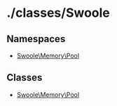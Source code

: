 # ./classes/Swoole
## Namespaces
* [Swoole\Memory\Pool](Memory/Pool)


## Classes
* [Swoole\Memory\Pool](Memory/Pool.md)

